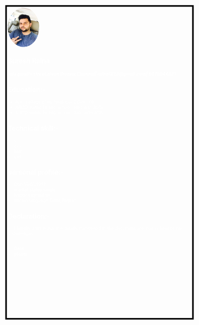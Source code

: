 <!DOCTYPE html>
<html style="background:url (https://github.com/Subashini06/front-end/blod/master/8.jpg)">
<head>

<!-- CSS -->	
<style type="text/css">
.background {
box-sizing: border-box;
width: 600px;
height: 1000px;
padding: 3px;
background-image: url((https://github.com/Subashini06/front-end/blob/master/8.jpg);
);
border: 5px solid black;
background-size: 100% 100%;
}
img{
border-radius:100%;
}

</style>

</head>
<body>

<!-- HTML -->
<div class="background">
<img src="https://github.com/Subashini06/front-end/blob/master/images.jpeg"
width="100"
height="125">
<h2 style="color:white">Suresh Raina</h2>
<h5 style="color:white">raju gandhi street,sivan theater,Chennai|
raina1223@gmail.com|
9876544321 
</h5>
<body style="color:white">
<h2 style=""color:"">Education:-</h2>
<ul>	<li>ABC college of technology-
		CGPA :7.9</li>
		<li>ABCD matric hr sec school-
		Hsc with 80%</li>
		<li>ABCD matric hr sec school-
		Sslc with 81%</li>
</ul>
<h2>Technical skill:-</h2>
<u1>	<li>c</li>
		<li>c++</li>
		<li>html</li>
		<li>css</li>
</u1>
<h2>personal profile:-</h2>
<u1>	<li>Dob:10/01/1997</li>
		<li>marital status:single</li>
		<li>Nationality:Indian</li>
		<li>known language:Tamil,English</li>
</u1>
<h2>Declaration:-</h2>
<p> 	<li>I hereby afffirm that the details mentioned in the document are true to beat of my knowledg.e</l>.</p>
<h2></h2>
<strong>	<li>Date:</li>
			<li>place:</li>
</strong>
</body>
</div>

</body>
</html>
